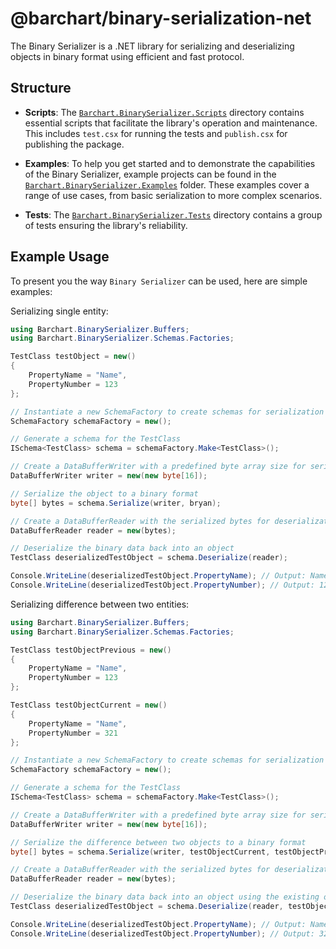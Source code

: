 # @barchart/binary-serialization-net

The Binary Serializer is a .NET library for serializing and deserializing objects in binary format using efficient and fast protocol.

## Structure

- **Scripts**: The [`Barchart.BinarySerializer.Scripts`](./Barchart.BinarySerializer.Scripts) directory contains essential scripts that facilitate the library's operation and maintenance. This includes `test.csx` for running the tests and `publish.csx` for publishing the package.

- **Examples**: To help you get started and to demonstrate the capabilities of the Binary Serializer, example projects can be found in the [`Barchart.BinarySerializer.Examples`](./Barchart.BinarySerializer.Examples) folder. These examples cover a range of use cases, from basic serialization to more complex scenarios.

- **Tests**: The [`Barchart.BinarySerializer.Tests`](./Barchart.BinarySerializer.Tests) directory contains a group of tests ensuring the library's reliability.

## Example Usage

To present you the way `Binary Serializer` can be used, here are simple examples:

Serializing single entity:

```csharp
using Barchart.BinarySerializer.Buffers;
using Barchart.BinarySerializer.Schemas.Factories;

TestClass testObject = new()
{
    PropertyName = "Name",
    PropertyNumber = 123
};

// Instantiate a new SchemaFactory to create schemas for serialization
SchemaFactory schemaFactory = new();

// Generate a schema for the TestClass
ISchema<TestClass> schema = schemaFactory.Make<TestClass>();

// Create a DataBufferWriter with a predefined byte array size for serialization
DataBufferWriter writer = new(new byte[16]);

// Serialize the object to a binary format
byte[] bytes = schema.Serialize(writer, bryan);

// Create a DataBufferReader with the serialized bytes for deserialization
DataBufferReader reader = new(bytes);

// Deserialize the binary data back into an object
TestClass deserializedTestObject = schema.Deserialize(reader);

Console.WriteLine(deserializedTestObject.PropertyName); // Output: Name
Console.WriteLine(deserializedTestObject.PropertyNumber); // Output: 123
```

Serializing difference between two entities:

```csharp
using Barchart.BinarySerializer.Buffers;
using Barchart.BinarySerializer.Schemas.Factories;

TestClass testObjectPrevious = new()
{
    PropertyName = "Name",
    PropertyNumber = 123
};

TestClass testObjectCurrent = new()
{
    PropertyName = "Name",
    PropertyNumber = 321
};

// Instantiate a new SchemaFactory to create schemas for serialization
SchemaFactory schemaFactory = new();

// Generate a schema for the TestClass
ISchema<TestClass> schema = schemaFactory.Make<TestClass>();

// Create a DataBufferWriter with a predefined byte array size for serialization
DataBufferWriter writer = new(new byte[16]);

// Serialize the difference between two objects to a binary format
byte[] bytes = schema.Serialize(writer, testObjectCurrent, testObjectPrevious);

// Create a DataBufferReader with the serialized bytes for deserialization
DataBufferReader reader = new(bytes);

// Deserialize the binary data back into an object using the existing object
TestClass deserializedTestObject = schema.Deserialize(reader, testObjectPrevious);

Console.WriteLine(deserializedTestObject.PropertyName); // Output: Name
Console.WriteLine(deserializedTestObject.PropertyNumber); // Output: 321
```